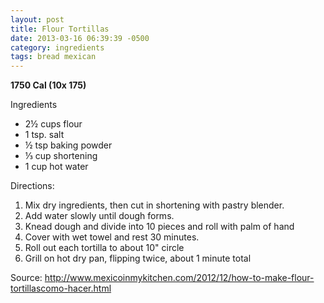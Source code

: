 ```yaml
---
layout: post
title: Flour Tortillas
date: 2013-03-16 06:39:39 -0500
category: ingredients
tags: bread mexican
---
```

<strong>1750 Cal (10x 175)</strong>
  
Ingredients  
<ul>
	<li>2½ cups flour</li>
	<li>1 tsp. salt</li>
	<li>½ tsp baking powder</li>
	<li>⅓ cup shortening</li>
	<li>1 cup hot water</li>
</ul>
Directions:  
<ol>
	<li>Mix dry ingredients, then cut in shortening with pastry blender.</li>
	<li>Add water slowly until dough forms.</li>
	<li>Knead dough and divide into 10 pieces and roll with palm of hand</li>
	<li>Cover with wet towel and rest 30 minutes.</li>
	<li>Roll out each tortilla to about 10" circle</li>
	<li>Grill on hot dry pan, flipping twice, about 1 minute total</li>
</ol>
Source: <a href="http://www.mexicoinmykitchen.com/2012/12/how-to-make-flour-tortillascomo-hacer.html">http://www.mexicoinmykitchen.com/2012/12/how-to-make-flour-tortillascomo-hacer.html</a>
